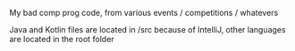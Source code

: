 My bad comp prog code, from various events / competitions / whatevers

Java and Kotlin files are located in /src because of IntelliJ, other languages are located in the root folder
